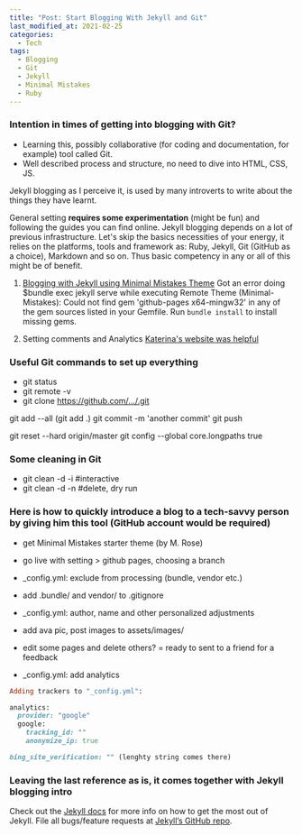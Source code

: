 ```yaml
---
title: "Post: Start Blogging With Jekyll and Git"
last_modified_at: 2021-02-25
categories:
  - Tech
tags:
  - Blogging
  - Git 
  - Jekyll
  - Minimal Mistakes
  - Ruby
---
```

### Intention in times of getting into blogging with Git? 
- Learning this, possibly collaborative (for coding and documentation, for example) tool called Git. 
- Well described process and structure, no need to dive into HTML, CSS, JS. 

Jekyll blogging as I perceive it, is used by many introverts to write about the things they have learnt. 

General setting **requires some experimentation** (might be fun) and following the guides you can find online. Jekyll blogging depends on a lot of previous infrastructure. Let's skip the basics necessities of your energy, it relies on the platforms, tools and framework as: Ruby, Jekyll, Git (GitHub as a choice), Markdown and so on. Thus basic competency in any or all of this might be of benefit. 

1. [Blogging with Jekyll using Minimal Mistakes Theme](https://purple.telstra.com.au/blog/opensource-blogging-with-jekyll-github-vscode-part-2)
Got an error doing $bundle exec jekyll serve while executing Remote Theme (Minimal-Mistakes): Could not find gem 'github-pages x64-mingw32' in any of the gem sources listed in your Gemfile.
Run `bundle install` to install missing gems.

2. Setting comments and Analytics
[Katerina's website was helpful](https://www.cross-validated.com/Personal-website-with-Minimal-Mistakes-Jekyll-Theme-HOWTO-Part-IV/)

### Useful Git commands to set up everything
- git status
- git remote -v
- git clone https://github.com/.../.git 

git add --all (git add .)
git commit -m 'another commit'
git push

git reset --hard origin/master 
git config --global core.longpaths true

### Some cleaning in Git
- git clean -d -i #interactive
- git clean -d -n #delete, dry run 

### Here is how to quickly introduce a blog to a tech-savvy person by giving him this tool (GitHub account would be required)
- get Minimal Mistakes starter theme (by M. Rose)
- go live with setting > github pages, choosing a branch 

- _config.yml: exclude from processing (bundle, vendor etc.)
- add .bundle/ and vendor/ to .gitignore 

- _config.yml: author, name and other personalized adjustments 
- add ava pic, post images to assets/images/
- edit some pages and delete others? = ready to sent to a friend for a feedback 
- _config.yml: add analytics 

```Ruby 
Adding trackers to "_config.yml":

analytics:
  provider: "google"
  google:
    tracking_id: "" 
    anonymize_ip: true

bing_site_verification: "" (lenghty string comes there)
```

### Leaving the last reference as is, it comes together with Jekyll blogging intro
Check out the [Jekyll docs](https://jekyllrb.com/docs/home) for more info on how to get the most out of Jekyll. File all bugs/feature requests at [Jekyll’s GitHub repo](https://github.com/jekyll/jekyll). 

<meta name="msvalidate.01" content="7A96D455B03667537A649E9E535AC3CF" /> 
